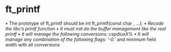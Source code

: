 # ft_printf
• The prototype of ft_printf should be int ft_printf(const char *, ...);
• Recode the libc’s printf function
• It must not do the buffer management like the real printf
• It will manage the following conversions: cspdiuxX%
• It will manage any combination of the following flags: ’-0.*’ and minimum field
width with all conversions
